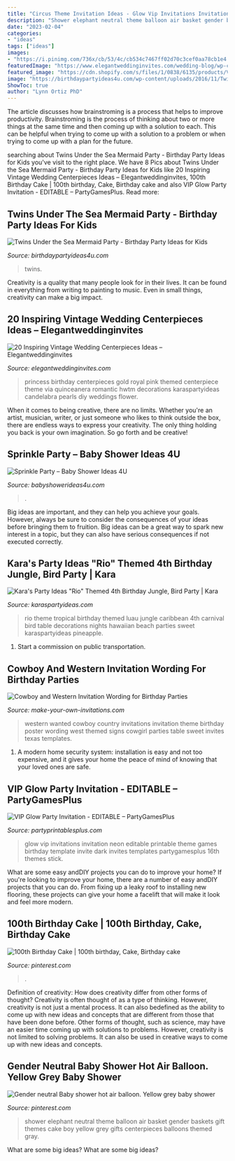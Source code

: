 ```yaml
---
title: "Circus Theme Invitation Ideas - Glow Vip Invitations Invitation Neon Editable Printable Theme Games Birthday Template Invite Dark Invites Templates Partygamesplus 16th Themes Stick"
description: "Shower elephant neutral theme balloon air basket gender baskets gift themes cake boy yellow grey gifts centerpieces balloons themed gray"
date: "2023-02-04"
categories:
- "ideas"
tags: ["ideas"]
images:
- "https://i.pinimg.com/736x/cb/53/4c/cb534c7467ff02d70c3cef0aa78cb1e4.jpg"
featuredImage: "https://www.elegantweddinginvites.com/wedding-blog/wp-content/uploads/2016/07/romantic-vintage-wedding-centerpieces.jpg"
featured_image: "https://cdn.shopify.com/s/files/1/0838/6135/products/VIP-Invitations-glow-party-printable-1_1200x1200.jpg?v=1506797524"
image: "https://birthdaypartyideas4u.com/wp-content/uploads/2016/11/Twins-Under-the-Sea-Mermaid-Birthday-Party-Pink-Cake.jpeg"
ShowToc: true
author: "Lynn Ortiz PhD"
---
```



The article discusses how brainstroming is a process that helps to improve productivity. Brainstroming is the process of thinking about two or more things at the same time and then coming up with a solution to each. This can be helpful when trying to come up with a solution to a problem or when trying to come up with a plan for the future.

	

		
searching about Twins Under the Sea Mermaid Party - Birthday Party Ideas for Kids you've visit to the right place. We have 8 Pics about Twins Under the Sea Mermaid Party - Birthday Party Ideas for Kids like 20 Inspiring Vintage Wedding Centerpieces Ideas – Elegantweddinginvites, 100th Birthday Cake | 100th birthday, Cake, Birthday cake and also VIP Glow Party Invitation - EDITABLE – PartyGamesPlus. Read more:
		
    
## Twins Under The Sea Mermaid Party - Birthday Party Ideas For Kids

<img loading=lazy src="https://birthdaypartyideas4u.com/wp-content/uploads/2016/11/Twins-Under-the-Sea-Mermaid-Birthday-Party-Pink-Cake.jpeg" onerror="this.onerror=null;this.src='https://tse4.mm.bing.net/th?id=OIP.UWvbSvNpS7qWcX0rxXItuQHaJ4&amp;pid=15.1';" alt="Twins Under the Sea Mermaid Party - Birthday Party Ideas for Kids">

_Source: birthdaypartyideas4u.com_

>twins. 

	

Creativity is a quality that many people look for in their lives. It can be found in everything from writing to painting to music. Even in small things, creativity can make a big impact.

    
## 20 Inspiring Vintage Wedding Centerpieces Ideas – Elegantweddinginvites

<img loading=lazy src="https://www.elegantweddinginvites.com/wedding-blog/wp-content/uploads/2016/07/romantic-vintage-wedding-centerpieces.jpg" onerror="this.onerror=null;this.src='https://tse1.mm.bing.net/th?id=OIP.EkVZbWR896JQgNU-Zzg83gHaLH&amp;pid=15.1';" alt="20 Inspiring Vintage Wedding Centerpieces Ideas – Elegantweddinginvites">

_Source: elegantweddinginvites.com_

>princess birthday centerpieces gold royal pink themed centerpiece theme via quinceanera romantic hwtm decorations karaspartyideas candelabra pearls diy weddings flower. 

	

When it comes to being creative, there are no limits. Whether you're an artist, musician, writer, or just someone who likes to think outside the box, there are endless ways to express your creativity. The only thing holding you back is your own imagination. So go forth and be creative!

    
## Sprinkle Party – Baby Shower Ideas 4U

<img loading=lazy src="https://babyshowerideas4u.com/wp-content/uploads/2014/02/Baby-Sprinkle-Party.jpg" onerror="this.onerror=null;this.src='https://tse3.mm.bing.net/th?id=OIP.we23DYlOavcQUb_hQciecAHaLZ&amp;pid=15.1';" alt="Sprinkle Party – Baby Shower Ideas 4U">

_Source: babyshowerideas4u.com_

>. 

	

Big ideas are important, and they can help you achieve your goals. However, always be sure to consider the consequences of your ideas before bringing them to fruition. Big ideas can be a great way to spark new interest in a topic, but they can also have serious consequences if not executed correctly.

    
## Kara&#039;s Party Ideas &quot;Rio&quot; Themed 4th Birthday Jungle, Bird Party | Kara

<img loading=lazy src="http://www.karaspartyideas.com/wp-content/uploads/2012/06/301792_297076123720054_820311155_n_600x898.jpg" onerror="this.onerror=null;this.src='https://tse4.mm.bing.net/th?id=OIP.gRNms9EqEFCPEHGpX3fVrQHaLF&amp;pid=15.1';" alt="Kara&#039;s Party Ideas &quot;Rio&quot; Themed 4th Birthday Jungle, Bird Party | Kara">

_Source: karaspartyideas.com_

>rio theme tropical birthday themed luau jungle caribbean 4th carnival bird table decorations nights hawaiian beach parties sweet karaspartyideas pineapple. 

	

1) Start a commission on public transportation.

    
## Cowboy And Western Invitation Wording For Birthday Parties

<img loading=lazy src="http://www.make-your-own-invitations.com/image-files/bk-cowboy-invitations.jpg" onerror="this.onerror=null;this.src='https://tse2.mm.bing.net/th?id=OIP.RJZVQpE9lP8rbOSQTyvAGAHaLH&amp;pid=15.1';" alt="Cowboy and Western Invitation Wording for Birthday Parties">

_Source: make-your-own-invitations.com_

>western wanted cowboy country invitations invitation theme birthday poster wording west themed signs cowgirl parties table sweet invites texas templates. 

	

1. A modern home security system: installation is easy and not too expensive, and it gives your home the peace of mind of knowing that your loved ones are safe. 

    
## VIP Glow Party Invitation - EDITABLE – PartyGamesPlus

<img loading=lazy src="https://cdn.shopify.com/s/files/1/0838/6135/products/VIP-Invitations-glow-party-printable-1_1200x1200.jpg?v=1506797524" onerror="this.onerror=null;this.src='https://tse1.mm.bing.net/th?id=OIP.54FJi6-Au8oRjpISJEQHSgAAAA&amp;pid=15.1';" alt="VIP Glow Party Invitation - EDITABLE – PartyGamesPlus">

_Source: partyprintablesplus.com_

>glow vip invitations invitation neon editable printable theme games birthday template invite dark invites templates partygamesplus 16th themes stick. 

	

What are some easy andDIY projects you can do to improve your home?
If you're looking to improve your home, there are a number of easy andDIY projects that you can do. From fixing up a leaky roof to installing new flooring, these projects can give your home a facelift that will make it look and feel more modern.

    
## 100th Birthday Cake | 100th Birthday, Cake, Birthday Cake

<img loading=lazy src="https://i.pinimg.com/736x/04/a8/00/04a8000ceb01f8cd9155a5ace2f4032e.jpg" onerror="this.onerror=null;this.src='https://tse2.mm.bing.net/th?id=OIP.tiqRXG8TpB52EF63Uvii3gHaJ3&amp;pid=15.1';" alt="100th Birthday Cake | 100th birthday, Cake, Birthday cake">

_Source: pinterest.com_

>. 

	

Definition of creativity: How does creativity differ from other forms of thought?
Creativity is often thought of as a type of thinking. However, creativity is not just a mental process. It can also bedefined as the ability to come up with new ideas and concepts that are different from those that have been done before. Other forms of thought, such as science, may have an easier time coming up with solutions to problems. However, creativity is not limited to solving problems. It can also be used in creative ways to come up with new ideas and concepts.

    
## Gender Neutral Baby Shower Hot Air Balloon. Yellow Grey Baby Shower

<img loading=lazy src="https://i.pinimg.com/736x/cb/53/4c/cb534c7467ff02d70c3cef0aa78cb1e4.jpg" onerror="this.onerror=null;this.src='https://tse2.mm.bing.net/th?id=OIP.DKe0TeMHCd8ts7STbTHfKgHaJ3&amp;pid=15.1';" alt="Gender neutral Baby shower hot air balloon. Yellow grey baby shower">

_Source: pinterest.com_

>shower elephant neutral theme balloon air basket gender baskets gift themes cake boy yellow grey gifts centerpieces balloons themed gray. 

	

What are some big ideas?
What are some big ideas?

